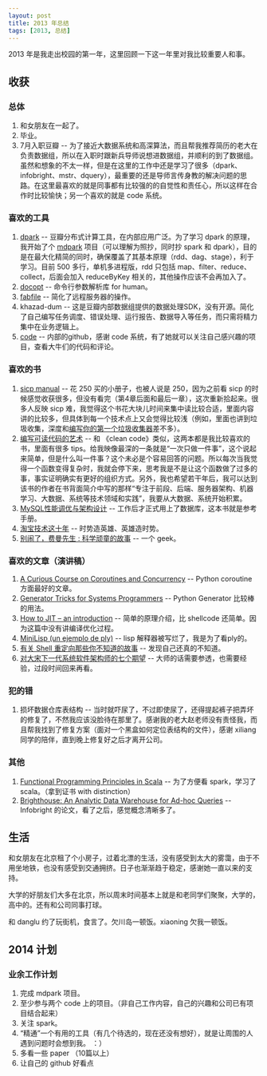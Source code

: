 ```yaml
---
layout: post
title: 2013 年总结
tags: [2013, 总结]
---
```


2013 年是我走出校园的第一年，这里回顾一下这一年里对我比较重要人和事。

## 收获

### 总体

1. 和女朋友在一起了。
2. 毕业。
3. 7月入职豆瓣 -- 为了接近大数据系统和高深算法，而且帮我推荐简历的老大在负责数据组，所以在入职时跟新兵导师说想进数据组，并顺利的到了数据组。虽然和想象的不太一样，但是在这里的工作中还是学习了很多（dpark、infobright、mstr、dquery），最重要的还是导师言传身教的解决问题的思路。在这里最喜欢的就是同事都有比较强的的自觉性和责任心，所以这样在合作时比较愉快；另一个喜欢的就是 code 系统。

### 喜欢的工具

1. [dpark](https://github.com/douban/dpark) -- 豆瓣分布式计算工具，在内部应用广泛。为了学习 dpark 的原理，我开始了个 [mdpark](https://github.com/zzl0/mdpark) 项目（可以理解为照抄，同时抄 spark 和 dpark），目的是在最大化精简的同时，确保覆盖了其基本原理（rdd、dag、stage），利于学习。目前 500 多行，单机多进程版，rdd 只包括 map、filter、reduce、collect，后面会加入 reduceByKey 相关的，其他操作应该不会再加入了。
2. [docopt](http://docopt.org/) -- 命令行参数解析库 for human。
3. [fabfile](http://docs.fabfile.org/en/1.8/) -- 简化了远程服务器的操作。
4. khazad-dum -- 这是豆瓣内部数据组提供的数据处理SDK，没有开源。简化了自己编写任务调度、错误处理、运行报告、数据导入等任务，而只需将精力集中在业务逻辑上。
5. [code](http://www.douban.com/subject/24721705/) -- 内部的github，感谢 code 系统，有了她就可以关注自己感兴趣的项目，查看大牛们的代码和评论。

### 喜欢的书

1. [sicp manual](http://book.douban.com/subject/1766670/) -- 花 250 买的小册子，也被人说是 250，因为之前看 sicp 的时候感觉收获很多，但没有看完（第4章后面和最后一章），这次重新拾起来。很多人反映 sicp 难，我觉得这个书花大块儿时间来集中读比较合适，里面内容讲的比较多，但具体到每一个技术点上又会觉得比较浅（例如，里面也讲到垃圾收集，深度和[编写你的第一个垃圾收集器](http://blog.jobbole.com/53376/)差不多）。
2. [编写可读代码的艺术](http://book.douban.com/subject/10797189/) -- 和 《clean code》类似，这两本都是我比较喜欢的书，里面有很多 tips。给我映像最深的一条就是“一次只做一件事”，这个说起来简单，但是什么叫一件事？这个未必是个容易回答的问题。所以每次当我觉得一个函数变得复杂时，我就会停下来，思考我是不是让这个函数做了过多的事，事实证明确实有更好的组织方式。另外，我也希望若干年后，我可以达到该书的作者在书背面简介中写的那样“专注于前段、后端、服务器架构、机器学习、大数据、系统等技术领域和实践”，我要从大数据、系统开始积累。
3. [MySQL性能调优与架构设计](http://book.douban.com/subject/3729677/) -- 工作后才正式用上了数据库，这本书就是参考手册。
4. [淘宝技术这十年](http://book.douban.com/subject/24335672/) -- 时势造英雄、英雄造时势。
5. [别闹了，费曼先生 : 科学顽童的故事](http://book.douban.com/subject/1037602/) -- 一个 geek。

### 喜欢的文章（演讲稿）

1. [A Curious Course on Coroutines and Concurrency](http://www.dabeaz.com/coroutines/index.html) -- Python coroutine 方面最好的文章。
2. [Generator Tricks for Systems Programmers](http://www.dabeaz.com/generators/index.html) -- Python Generator 比较棒的用法。
2. [How to JIT – an introduction](http://eli.thegreenplace.net/2013/11/05/how-to-jit-an-introduction/) -- 简单的原理介绍，比 shellcode 还简单。因为这篇中没有讲编译优化过程。
3. [MiniLisp (un ejemplo de ply)](http://www.juanjoconti.com.ar/2007/11/02/minilisp-un-ejemplo-de-ply/) -- lisp 解释器被写烂了，我是为了看ply的。
4. [有关 Shell 重定向那些你不知道的故事](http://www.ustack.com/blog/%E6%9C%89%E5%85%B3-shell-%E9%87%8D%E5%AE%9A%E5%90%91%E9%82%A3%E4%BA%9B%E4%BD%A0%E4%B8%8D%E7%9F%A5%E9%81%93%E7%9A%84%E6%95%85%E4%BA%8B/) -- 发现自己还真的不知道。
5. [对大宋下一代系统软件架构师的七个期望](http://www.valleytalk.org/2011/06/18/%E5%AF%B9%E5%A4%A7%E9%80%81%E7%B3%BB%E7%BB%9F%E8%BD%AF%E4%BB%B6%E6%9E%B6%E6%9E%84%E5%B8%88%E7%9A%84%E4%B8%83%E4%B8%AA%E6%9C%9F%E6%9C%9B/) -- 大师的话需要参透，也需要经验，过段时间回来再看。

### 犯的错

1. 损坏数据仓库表结构 -- 当时就吓尿了，不过即使尿了，还得提起裤子把弄坏的修复了，不然我应该没脸待在那里了。感谢我的老大赵老师没有责怪我，而且帮我找到了修复方案（面对一个黑盒如何定位表结构的文件），感谢 xiliang 同学的陪伴，直到晚上修复好之后才离开公司。


### 其他

1. [Functional Programming Principles in Scala](https://class.coursera.org/progfun-003) -- 为了方便看 spark，学习了 scala。（拿到证书 with distinction）
2. [Brighthouse: An Analytic Data Warehouse for Ad-hoc Queries](http://www.vldb.org/pvldb/1/1454174.pdf) -- Infobright 的论文，看了之后，感觉概念清晰多了。


## 生活

和女朋友在北京租了个小房子，过着北漂的生活，没有感受到太大的雾霭，由于不用坐地铁，也没有感受到交通拥挤。日子也渐渐趋于稳定，感谢她一直以来的支持。

大学的好朋友们大多在北京，所以周末时间基本上就是和老同学们聚聚，大学的，高中的。还有和公司同事打球。

和 danglu 约了玩街机，食言了。欠川岛一顿饭。xiaoning 欠我一顿饭。

## 2014 计划

### 业余工作计划

1. 完成 mdpark 项目。
2. 至少参与两个 code 上的项目。（非自己工作内容，自己的兴趣和公司已有项目结合起来）
3. 关注 spark。 
4. “精通”一个有用的工具（有几个待选的，现在还没有想好），就是让周围的人遇到问题时会想到我。 ：）
5. 多看一些 paper （10篇以上）
6. 让自己的 github 好看点
